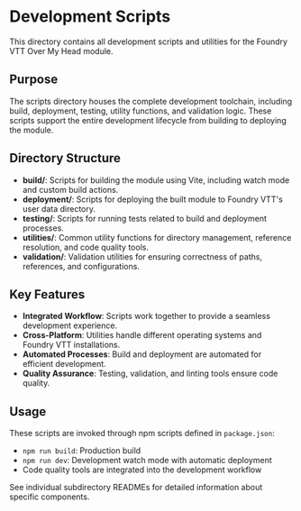 # Development Scripts

This directory contains all development scripts and utilities for the
Foundry VTT Over My Head module.

## Purpose

The scripts directory houses the complete development toolchain, including
build, deployment, testing, utility functions, and validation logic. These
scripts support the entire development lifecycle from building to deploying
the module.

## Directory Structure

- **build/**: Scripts for building the module using Vite, including watch
  mode and custom build actions.
- **deployment/**: Scripts for deploying the built module to Foundry VTT's
  user data directory.
- **testing/**: Scripts for running tests related to build and deployment
  processes.
- **utilities/**: Common utility functions for directory management,
  reference resolution, and code quality tools.
- **validation/**: Validation utilities for ensuring correctness of paths,
  references, and configurations.

## Key Features

- **Integrated Workflow**: Scripts work together to provide a seamless
  development experience.
- **Cross-Platform**: Utilities handle different operating systems and
  Foundry VTT installations.
- **Automated Processes**: Build and deployment are automated for efficient
  development.
- **Quality Assurance**: Testing, validation, and linting tools ensure code
  quality.

## Usage

These scripts are invoked through npm scripts defined in `package.json`:

- `npm run build`: Production build
- `npm run dev`: Development watch mode with automatic deployment
- Code quality tools are integrated into the development workflow

See individual subdirectory READMEs for detailed information about specific components.
